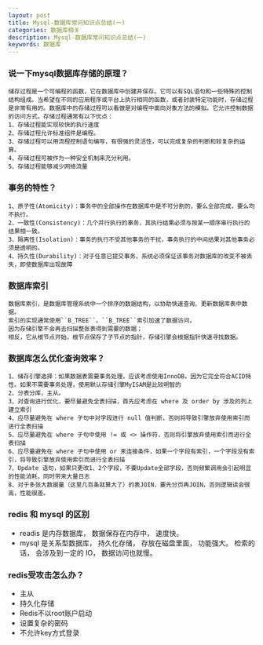 ```yaml
---
layout: post
title: Mysql-数据库常问知识点总结(一)
categories: 数据库相关
description: Mysql-数据库常问知识点总结(一)
keywords: 数据库
---
```

### 说一下mysql数据库存储的原理？

```
储存过程是一个可编程的函数，它在数据库中创建并保存。它可以有SQL语句和一些特殊的控制结构组成。当希望在不同的应用程序或平台上执行相同的函数，或者封装特定功能时，存储过程是非常有用的。数据库中的存储过程可以看做是对编程中面向对象方法的模拟。它允许控制数据的访问方式。存储过程通常有以下优点：
1、存储过程能实现较快的执行速度
2、存储过程允许标准组件是编程。
3、存储过程可以用流程控制语句编写，有很强的灵活性，可以完成复杂的判断和较复杂的运算。
4、存储过程可被作为一种安全机制来充分利用。
5、存储过程能够减少网络流量
```

### 事务的特性？

```
1、原子性(Atomicity)：事务中的全部操作在数据库中是不可分割的，要么全部完成，要么均不执行。
2、一致性(Consistency)：几个并行执行的事务，其执行结果必须与按某一顺序串行执行的结果相一致。
3、隔离性(Isolation)：事务的执行不受其他事务的干扰，事务执行的中间结果对其他事务必须是透明的。
4、持久性(Durability)：对于任意已提交事务，系统必须保证该事务对数据库的改变不被丢失，即使数据库出现故障
```

### 数据库索引

```
数据库索引，是数据库管理系统中一个排序的数据结构，以协助快速查询、更新数据库表中数据。
索引的实现通常使用``B_TREE``。``B_TREE``索引加速了数据访问，
因为存储引擎不会再去扫描整张表得到需要的数据；
相反，它从根节点开始，根节点保存了子节点的指针，存储引擎会根据指针快速寻找数据。
```

### 数据库怎么优化查询效率？

```
1、储存引擎选择：如果数据表需要事务处理，应该考虑使用InnoDB，因为它完全符合ACID特性。如果不需要事务处理，使用默认存储引擎MyISAM是比较明智的
2、分表分库，主从。
3、对查询进行优化，要尽量避免全表扫描，首先应考虑在 where 及 order by 涉及的列上建立索引
4、应尽量避免在 where 子句中对字段进行 null 值判断，否则将导致引擎放弃使用索引而进行全表扫描
5、应尽量避免在 where 子句中使用 != 或 <> 操作符，否则将引擎放弃使用索引而进行全表扫描
6、应尽量避免在 where 子句中使用 or 来连接条件，如果一个字段有索引，一个字段没有索引，将导致引擎放弃使用索引而进行全表扫描
7、Update 语句，如果只更改1、2个字段，不要Update全部字段，否则频繁调用会引起明显的性能消耗，同时带来大量日志
8、对于多张大数据量（这里几百条就算大了）的表JOIN，要先分页再JOIN，否则逻辑读会很高，性能很差。
```

### redis 和 mysql 的区别 

- readis 是内存数据库， 数据保存在内存中， 速度快。
- mysql 是关系型数据库， 持久化存储， 存放在磁盘里面， 功能强大。 检索的话， 会涉及到一定的 IO， 数据访问也就慢。

### redis受攻击怎么办？

- 主从
- 持久化存储
- Redis不以root账户启动
- 设置复杂的密码
- 不允许key方式登录